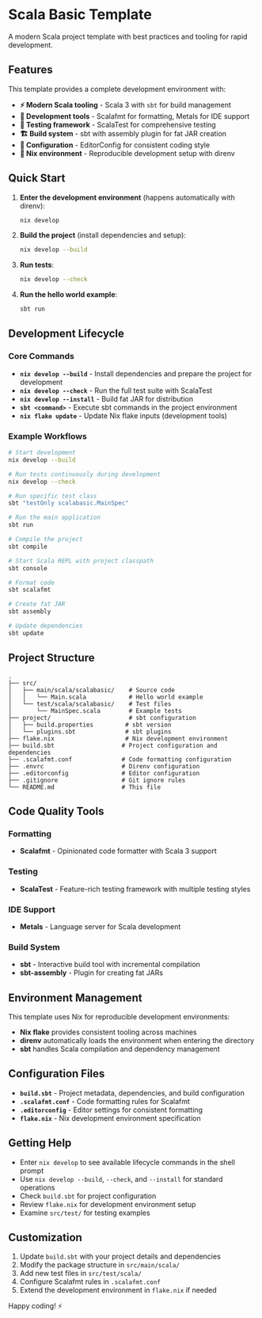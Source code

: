 
# Scala Basic Template

A modern Scala project template with best practices and tooling for rapid development.

## Features

This template provides a complete development environment with:

- **⚡ Modern Scala tooling** - Scala 3 with `sbt` for build management
- **🔧 Development tools** - Scalafmt for formatting, Metals for IDE support
- **🧪 Testing framework** - ScalaTest for comprehensive testing
- **🏗️ Build system** - sbt with assembly plugin for fat JAR creation
- **📝 Configuration** - EditorConfig for consistent coding style
- **🔄 Nix environment** - Reproducible development setup with direnv

## Quick Start

1. **Enter the development environment** (happens automatically with direnv):
   ```bash
   nix develop
   ```

2. **Build the project** (install dependencies and setup):
   ```bash
   nix develop --build
   ```

3. **Run tests**:
   ```bash
   nix develop --check
   ```

4. **Run the hello world example**:
   ```bash
   sbt run
   ```

## Development Lifecycle

### Core Commands

- **`nix develop --build`** - Install dependencies and prepare the project for development
- **`nix develop --check`** - Run the full test suite with ScalaTest
- **`nix develop --install`** - Build fat JAR for distribution
- **`sbt <command>`** - Execute sbt commands in the project environment
- **`nix flake update`** - Update Nix flake inputs (development tools)

### Example Workflows

```bash
# Start development
nix develop --build

# Run tests continuously during development
nix develop --check

# Run specific test class
sbt "testOnly scalabasic.MainSpec"

# Run the main application
sbt run

# Compile the project
sbt compile

# Start Scala REPL with project classpath
sbt console

# Format code
sbt scalafmt

# Create fat JAR
sbt assembly

# Update dependencies
sbt update
```

## Project Structure

```
.
├── src/
│   ├── main/scala/scalabasic/    # Source code
│   │   └── Main.scala            # Hello world example
│   └── test/scala/scalabasic/    # Test files
│       └── MainSpec.scala        # Example tests
├── project/                      # sbt configuration
│   ├── build.properties         # sbt version
│   └── plugins.sbt              # sbt plugins
├── flake.nix                    # Nix development environment
├── build.sbt                   # Project configuration and dependencies
├── .scalafmt.conf              # Code formatting configuration
├── .envrc                      # Direnv configuration
├── .editorconfig               # Editor configuration
├── .gitignore                  # Git ignore rules
└── README.md                   # This file
```

## Code Quality Tools

### Formatting
- **Scalafmt** - Opinionated code formatter with Scala 3 support

### Testing
- **ScalaTest** - Feature-rich testing framework with multiple testing styles

### IDE Support
- **Metals** - Language server for Scala development

### Build System
- **sbt** - Interactive build tool with incremental compilation
- **sbt-assembly** - Plugin for creating fat JARs

## Environment Management

This template uses Nix for reproducible development environments:

- **Nix flake** provides consistent tooling across machines
- **direnv** automatically loads the environment when entering the directory
- **sbt** handles Scala compilation and dependency management

## Configuration Files

- **`build.sbt`** - Project metadata, dependencies, and build configuration
- **`.scalafmt.conf`** - Code formatting rules for Scalafmt
- **`.editorconfig`** - Editor settings for consistent formatting
- **`flake.nix`** - Nix development environment specification

## Getting Help

- Enter `nix develop` to see available lifecycle commands in the shell prompt
- Use `nix develop --build`, `--check`, and `--install` for standard operations
- Check `build.sbt` for project configuration
- Review `flake.nix` for development environment setup
- Examine `src/test/` for testing examples

## Customization

1. Update `build.sbt` with your project details and dependencies
2. Modify the package structure in `src/main/scala/`
3. Add new test files in `src/test/scala/`
4. Configure Scalafmt rules in `.scalafmt.conf`
5. Extend the development environment in `flake.nix` if needed

Happy coding! ⚡
